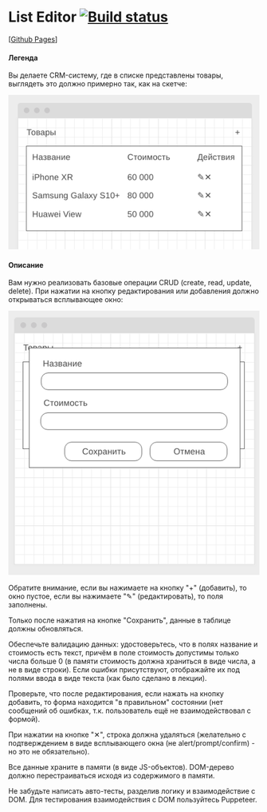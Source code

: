 # List Editor  [![Build status](https://ci.appveyor.com/api/projects/status/jo5rlb2ihvb1jr6a?svg=true)](https://ci.appveyor.com/project/DenViRus/ahj-list-editor)
[[Github Pages](https://denvirus.github.io/ahj-list-editor/)]

#### Легенда

Вы делаете CRM-систему, где в списке представлены товары, выглядеть это должно примерно так, как на скетче:

![](./src/img/list.png)

#### Описание

Вам нужно реализовать базовые операции CRUD (create, read, update, delete).
При нажатии на кнопку редактирования или добавления должно открываться всплывающее окно:

![](./src/img/list2.png)

Обратите внимание, если вы нажимаете на кнопку "+" (добавить), то окно пустое, если вы нажимаете "✎" (редактировать), то поля заполнены.

Только после нажатия на кнопке "Сохранить", данные в таблице должны обновляться.

Обеспечьте валидацию данных: удостоверьтесь, что в полях название и стоимость есть текст, причём в поле стоимость допустимы только числа больше 0 (в памяти стоимость должна храниться в виде числа, а не в виде строки). Если ошибки присутствуют, отображайте их под полями ввода в виде текста (как было сделано в лекции).

Проверьте, что после редактирования, если нажать на кнопку добавить, то форма находится "в правильном" состоянии (нет сообщений об ошибках, т.к. пользователь ещё не взаимодействовал с формой).

При нажатии на кнопке "✕", строка должна удаляться (желательно с подтверждением в виде всплывающего окна (не alert/prompt/confirm) - но это не обязательно).

Все данные храните в памяти (в виде JS-объектов). DOM-дерево должно перестраиваться исходя из содержимого в памяти.

Не забудьте написать авто-тесты, разделив логику и взаимодействие с DOM. Для тестирования взаимодействия с DOM пользуйтесь Puppeteer.
